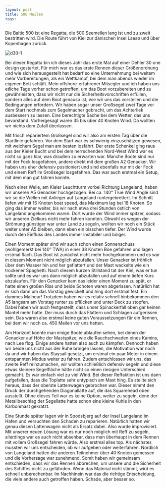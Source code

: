 ```yaml
---
layout: post
title: 500 Meilen 
tags: 
---
```


Die Baltic 500 ist eine Regatta, die 500 Seemeilen lang ist und zu zweit
bestritten wird. Die Route führt von Kiel zur dänischen Insel Laesø und über
Kopenhagen zurück.

![d30-1](d30-1.png)

Bei dieser Regatta bin ich dieses Jahr das erste Mal auf einer Dehler 30 one
design gestartet. Für mich war es das erste Rennen dieser Größenordnung und wie
sich herausgestellt hat bedarf so eine Unternehmung bei weitem mehr
Vorbereitungen, als ein Wettkampf, bei dem man abends wieder im eigenen Bett
schläft. Mein offshore-erfahrener Mitsegler und ich haben uns etliche Tage
vorher schon getroffen, um das Boot vorzubereiten und zu gewährleisten, dass
wir nicht nur die Sicherheitsvorschriften erfüllen, sondern alles auf dem Boot
genauso ist, wie wir uns das vorstellen und die Bedingungen erfordern. Wir
haben sogar unser Großsegel zwei Tage vor dem Start nochmals zum Segelmacher
gebracht, um das Achterliek ausbessern zu lassen. Eine berechtigte Sache bei
dem Wetter, das uns bevorstand. Vorhergesagt waren 35 bis über 40 Knoten Wind.
Da wollten wir nichts dem Zufall überlassen.

Mit frisch repariertem Großsegel sind wir also am ersten Tag über die
Startlinie gefahren. Vor dem Start war es schwierig einzuschätzen gewesen, mit
welchem Segel man am besten losfährt. Der erste Schenkel ging raus aus der
Kieler Bucht und bei dem herrschenden Nord-West Wind war es nicht so ganz klar,
was draußen zu erwarten war. Manche Boote sind nur mit der Fock losgefahren,
andere direkt mit dem großen A2 Genacker. Wir haben uns eher defensiv
positioniert und sind ebenfalls nur mit der Fock und einem Reff im Großsegel
losgefahren. Das war auch erstmal ein Setup, mit dem man gut fahren konnte.

Nach einer Weile, am Kieler Leuchtturm vorbei Richtung Langeland, haben wir
unseren A5 Genacker hochgezogen. Bei ca. 140° True Wind Angle sind wir so die
Wellen mit Anlieger auf Langeland runtergebrettert. Im Schnitt liefen wir mit 16
Knoten boat speed, das Maximum lag bei 18 Knoten. So ging das immer weiter, bis
wir nach etwa drei Stunden östlich von Langeland angekommen waren. Dort wurde
der Wind immer spitzer, sodass wir unseren Zielkurs nicht mehr fahren konnten.
Obwohl es wegen der Strömung günstiger war unter Land zu segeln, wollten wir
noch ein Stück weiter unter A5 bleiben, dann eben ein bisschen tiefer. Der Wind
wurde durch den Einfluss des Landes immer instabiler und böiger.

Einen Moment später sind wir auch schon einen Sonnenschuss
(wohlgemerkt bei 140° TWA) in einer 38 Knoten Böe gefahren und lagen erstmal
flach. Das Boot ist zunächst nicht mehr hochgekommen und es war in diesem
Moment nicht möglich abzufallen. Unser Genacker ist fröhlich über dem Wasser
hin und her geflattert und der Mast wackelte wie ein trockener Spaghetti.
Nach diesem kurzen Stillstand tat der Kiel, was er tun sollte und es war uns
dann möglich abzufallen und auf einem tiefen Kurs abzulaufen. Für den Genacker
kam das leider einen Moment zu spät, er hatte einen großen Riss und beide
Schoten waren abgerissen. Natürlich hat er sich dann um das Vorstag gewickelt
und hing dort erstmal fest. Ein dummes Malheur! Trotzdem haben wir es relativ
schnell hinbekommen den A5 langsam am Vorstag runter zu pflücken und unter Deck
zu stopfen. Dabei haben wir auch festgestellt, dass unser Spinackerfall oben
gar keinen Mantel mehr hatte. Der muss durch das Flattern und Schlagen
aufgerissen sein. Das waren also erstmal keine guten Voraussetzungen für ein
Rennen, bei dem wir noch ca. 450 Meilen vor uns hatten. 

Am Horizont konnte man einige Boote ablaufen sehen, bei denen der Genacker auf
Höhe der Mastspitze, wie die Rauchschwaden eines Kamins, nach Lee flog. Einige
andere hatten also auch zu kämpfen. Dennoch haben wir beide uns nicht aus der
Ruhe bringen lassen, die Motivation war noch da und wir haben das Staysail
gesetzt, um erstmal ein paar Meter in einem entspannten Modus weiter zu fahren.
Zudem entschlossen wir uns, das zweite Reff reinzumachen, wir wollten
schließlich defensiv segeln und diese etwas kleinere Segelfläche hätte nicht so
einen riesigen Unterschied gemacht. Es war einfach viel zu viel Wind. Bei
dieser Reffaktion ist uns dann aufgefallen, dass die Toplatte sehr untypisch am
Mast hing. Es stellte sich heraus, dass der oberste Lattenwagen gebrochen war.
Dieser nimmt den Druck der durchgehenden Diagonallatte auf, die das Squarehead
oben ausstellt. Ohne dieses Teil war es keine Option, weiter zu segeln, denn
der Metallbeschlag der Segellatte hatte schon eine kleine Kuhle in den
Karbonmast gekratzt.

Eine Stunde später lagen wir in Spodsbjerg auf der Insel Langeland im Hafen und
versuchten den Schaden zu reparieren. Natürlich hatten wir genau diesen
Lattenwagen nicht als Ersatz dabei. Also wurde improvisiert.  Mit unserer neuen
Lösung war es nur noch möglich mit Reff zu segeln, allerdings war es auch nicht
absehbar, dass man überhaupt in dem Rennen mit vollem Großsegel fahren würde.
Also erstmal alles top. Als nächstes mussten wir uns entscheiden, ob wir
aufgeben oder weiterfahren. Nördlich von Langeland hatten die anderen
Teilnehmer über 40 Knoten gemessen und die Vorhersage war zunehmend. Somit
haben wir gemeinsam entschieden, dass wir das Rennen abbrechen, um unsere und
die Sicherheit des Schiffes nicht zu gefährden. Wenn das Material nicht
stimmt, wird es schnell unberechenbar. Im Nachhinein war das die richtige
Entscheidung, die viele andere auch getroffen haben. Schade, aber besser so. 
